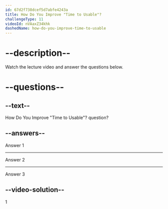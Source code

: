 ```yaml
---
id: 67d2f738dcef5d7abfe4243a
title: How Do You Improve "Time to Usable"?
challengeType: 11
videoId: nVAaxZ34khk
dashedName: how-do-you-improve-time-to-usable
---
```


# --description--

Watch the lecture video and answer the questions below.

# --questions--

## --text--

How Do You Improve "Time to Usable"? question?

## --answers--

Answer 1

---

Answer 2

---

Answer 3

## --video-solution--

1
